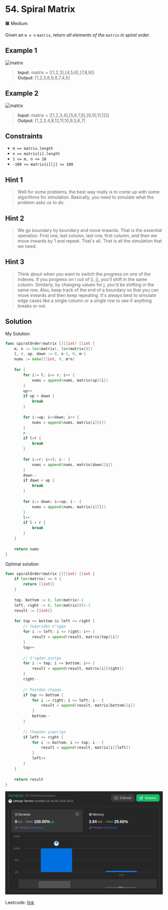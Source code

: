 # 54. Spiral Matrix

🟧 Medium

Given an `m x n` `matrix`, return *all elements of the `matrix` in spiral order.*

## Example 1

![matrix](https://assets.leetcode.com/uploads/2020/11/13/spiral1.jpg)

> **Input**: matrix = [[1,2,3],[4,5,6],[7,8,9]] \
> **Output**: [1,2,3,6,9,8,7,4,5]

## Example 2

![matrix](https://assets.leetcode.com/uploads/2020/11/13/spiral.jpg)

> **Input**: matrix = [[1,2,3,4],[5,6,7,8],[9,10,11,12]] \
> **Output**: [1,2,3,4,8,12,11,10,9,5,6,7]

## Constraints

* `m == matrix.length`
* `n == matrix[i].length`
* `1 <= m, n <= 10`
* `-100 <= matrix[i][j] <= 100`

## Hint 1

> Well for some problems, the best way really is to come up with some algorithms for simulation. Basically, you need to simulate what the problem asks us to do.

## Hint 2

> We go boundary by boundary and move inwards. That is the essential operation. First row, last column, last row, first column, and then we move inwards by 1 and repeat. That's all. That is all the simulation that we need.

## Hint 3

> Think about when you want to switch the progress on one of the indexes. If you progress on i out of [i, j], you'll shift in the same column. Similarly, by changing values for j, you'd be shifting in the same row. Also, keep track of the end of a boundary so that you can move inwards and then keep repeating. It's always best to simulate edge cases like a single column or a single row to see if anything breaks or not.

## Solution

My Solution

```go
func spiralOrder(matrix [][]int) []int {
    m, n := len(matrix), len(matrix[0])
    l, r, up, down := 0, n-1, 0, m-1
    nums := make([]int, 0, m*n)

    for {
        for i:= l; i<= r; i++ {
            nums = append(nums, matrix[up][i])
        }
        up++
        if up > down {
            break
        }

        for i:=up; i<=down; i++ {
            nums = append(nums, matrix[i][r])
        }
        r--
        if l>r {
            break
        }

        for i:=r; i>=l; i-- {
            nums = append(nums, matrix[down][i])
        }
        down--
        if down < up {
            break
        }

        for i:= down; i>=up; i-- {
            nums = append(nums, matrix[i][l])
        }
        l++
        if l > r {
            break
        }
    }

    return nums
}
```

Optimal solution

```go
func spiralOrder(matrix [][]int) []int {
    if len(matrix) == 0 {
        return []int{}
    }

    top, bottom := 0, len(matrix)-1
    left, right := 0, len(matrix[0])-1
    result := []int{}

    for top <= bottom && left <= right {
        // Yuqoridan o‘ngga
        for i := left; i <= right; i++ {
            result = append(result, matrix[top][i])
        }
        top++

        // O‘ngdan pastga
        for i := top; i <= bottom; i++ {
            result = append(result, matrix[i][right])
        }
        right--

        // Pastdan chapga
        if top <= bottom {
            for i := right; i >= left; i-- {
                result = append(result, matrix[bottom][i])
            }
            bottom--
        }

        // Chapdan yuqoriga
        if left <= right {
            for i := bottom; i >= top; i-- {
                result = append(result, matrix[i][left])
            }
            left++
        }
    }

    return result
}
```

![result](54.png)

Leetcode: [link](https://leetcode.com/problems/spiral-matrix/description)
